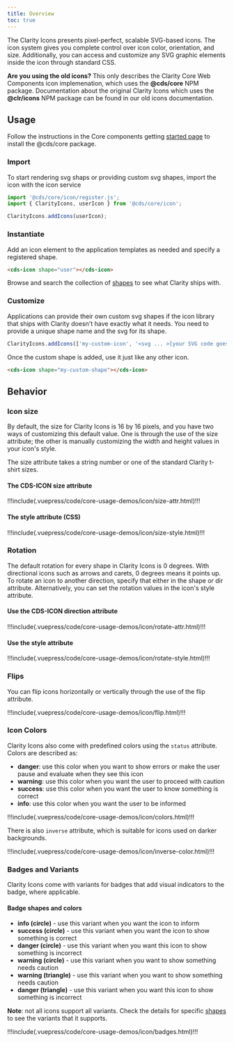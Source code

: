 ```yaml
---
title: Overview
toc: true
---
```


The Clarity Icons presents pixel-perfect, scalable SVG-based icons. The icon system gives you complete control over icon color, orientation, and size. Additionally, you can access and customize any SVG graphic elements inside the icon through standard CSS.

<DocAlert :actionPop="true" status="warning" path="https://v4.clarity.design/icons"><b>Are you using the old icons?</b> This only describes the Clarity Core Web Components icon implemenation, which uses the <b>@cds/core</b> NPM package. Documentation about the original Clarity Icons which uses the <b>@clr/icons</b> NPM package can be found in our old icons documentation.</DocAlert>

## Usage

Follow the instructions in the Core components getting [started page](/get-started/developing/) to install the @cds/core package.

### Import

To start rendering svg shaps or providing custom svg shapes, import the icon with the icon service

<doc-code>

```typescript
import '@cds/core/icon/register.js';
import { ClarityIcons, userIcon } from '@cds/core/icon';

ClarityIcons.addIcons(userIcon);
```

</doc-code>

### Instantiate

Add an icon element to the application templates as needed and specify a registered shape.

<doc-code>

```html
<cds-icon shape="user"></cds-icon>
```

</doc-code>

Browse and search the collection of [shapes](/foundation/icons/shapes) to see what Clarity ships with.

### Customize

Applications can provide their own custom svg shapes if the icon library that ships with Clarity doesn't have exactly what it needs. You need to provide a unique shape name and the svg for its shape.

<doc-code>

```typescript
ClarityIcons.addIcons(['my-custom-icon', '<svg ... >[your SVG code goes here]</svg>']);
```

</doc-code>

Once the custom shape is added, use it just like any other icon.

<doc-code>

```html
<cds-icon shape="my-custom-shape"></cds-icon>
```

</doc-code>

## Behavior

### Icon size

By default, the size for Clarity Icons is 16 by 16 pixels, and you have two ways of customizing this default value. One is through the use of the size attribute; the other is manually customizing the width and height values in your icon's style.

The size attribute takes a string number or one of the standard Clarity t-shirt sizes.

#### The CDS-ICON size attribute

<doc-demo>
!!!include(.vuepress/code/core-usage-demos/icon/size-attr.html)!!!
</doc-demo>

#### The style attribute (CSS)

<doc-demo>
!!!include(.vuepress/code/core-usage-demos/icon/size-style.html)!!!
</doc-demo>

### Rotation

The default rotation for every shape in Clarity Icons is 0 degrees. With directional icons such as arrows and carets, 0 degrees means it points up. To rotate an icon to another direction, specify that either in the shape or dir attribute. Alternatively, you can set the rotation values in the icon's style attribute.

#### Use the CDS-ICON direction attribute

<doc-demo>
!!!include(.vuepress/code/core-usage-demos/icon/rotate-attr.html)!!!
</doc-demo>

#### Use the style attribute

<doc-demo>
!!!include(.vuepress/code/core-usage-demos/icon/rotate-style.html)!!!
</doc-demo>

### Flips

You can flip icons horizontally or vertically through the use of the flip attribute.

<doc-demo>
!!!include(.vuepress/code/core-usage-demos/icon/flip.html)!!!
</doc-demo>

### Icon Colors

Clarity Icons also come with predefined colors using the `status` attribute.
Colors are described as:

- **danger**: use this color when you want to show errors or make the user pause and evaluate when they see this icon
- **warning**: use this color when you want the user to proceed with caution
- **success**: use this color when you want the user to know something is correct
- **info**: use this color when you want the user to be informed

<doc-demo>

!!!include(.vuepress/code/core-usage-demos/icon/colors.html)!!!

</doc-demo>

There is also `inverse` attribute, which is suitable for icons used on darker backgrounds.

<doc-demo>

!!!include(.vuepress/code/core-usage-demos/icon/inverse-color.html)!!!

</doc-demo>

### Badges and Variants

Clarity Icons come with variants for badges that add visual indicators to the badge, where applicable.

#### Badge shapes and colors

- **info (circle)** - use this variant when you want the icon to inform
- **success (circle)** - use this variant when you want the icon to show something is correct
- **danger (circle)** - use this variant when you want this icon to show something is incorrect
- **warning (circle)** - use this variant when you want to show something needs caution
- **warning (triangle)** - use this variant when you want to show something needs caution
- **danger (triangle)** - use this variant when you want this icon to show something is incorrect

**Note**: not all icons support all variants. Check the details for specific [shapes](/foundation/icons/shapes) to see the variants that it supports.

<doc-demo>

!!!include(.vuepress/code/core-usage-demos/icon/badges.html)!!!

</doc-demo>
